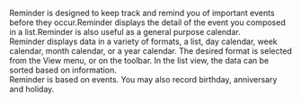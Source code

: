 <p>Reminder is designed to keep track and remind you of important events before they occur.Reminder displays the detail of the event you composed in a list.Reminder is also useful as a general purpose calendar.<br/>
Reminder displays data in a variety of formats, a list, day calendar, week calendar, month calendar, or a year calendar. The desired format is selected from the View menu, or on the toolbar. In the list view, the data can be sorted based on information.<br/>
Reminder is based on events. You may also record birthday, anniversary and holiday.</p>
